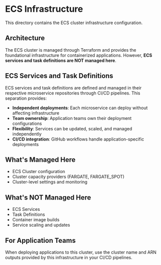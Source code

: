 # ECS Infrastructure

This directory contains the ECS cluster infrastructure configuration.

## Architecture

The ECS cluster is managed through Terraform and provides the foundational infrastructure for containerized applications. However, **ECS services and task definitions are NOT managed here**.

## ECS Services and Task Definitions

ECS services and task definitions are defined and managed in their respective microservice repositories through CI/CD pipelines. This separation provides:

-   **Independent deployments**: Each microservice can deploy without affecting infrastructure
-   **Team ownership**: Application teams own their deployment configurations
-   **Flexibility**: Services can be updated, scaled, and managed independently
-   **CI/CD integration**: GitHub workflows handle application-specific deployments

## What's Managed Here

-   ECS Cluster configuration
-   Cluster capacity providers (FARGATE, FARGATE_SPOT)
-   Cluster-level settings and monitoring

## What's NOT Managed Here

-   ECS Services
-   Task Definitions
-   Container image builds
-   Service scaling and updates

## For Application Teams

When deploying applications to this cluster, use the cluster name and ARN outputs provided by this infrastructure in your CI/CD pipelines.
